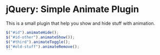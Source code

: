 jQuery: Simple Animate Plugin
=============================

This is a small plugin that help you show and hide stuff with animation.

````js
$("#id").animateHide();
$("#id-other").animateShow());
$("#third").animateToggle();
$("#old-stuff").animateRemove();
```